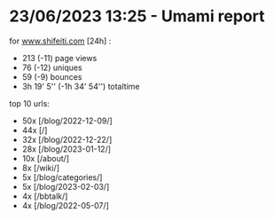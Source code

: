 # 23/06/2023 13:25 - Umami report
for www.shifeiti.com [24h] :

 - 213 (-11) page views
 - 76 (-12) uniques
 - 59 (-9) bounces
 - 3h 19' 5'' (-1h 34' 54'') totaltime


top 10 urls:
 - 50x [/blog/2022-12-09/]
 - 44x [/]
 - 32x [/blog/2022-12-22/]
 - 28x [/blog/2023-01-12/]
 - 10x [/about/]
 - 8x [/wiki/]
 - 5x [/blog/categories/]
 - 5x [/blog/2023-02-03/]
 - 4x [/bbtalk/]
 - 4x [/blog/2022-05-07/]


